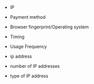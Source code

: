 - IP
- Payment method
- Browser fingerprint/Operating system
- Timing
- Usage Frequency

- ip address
- number of IP addresses
- type of IP address
